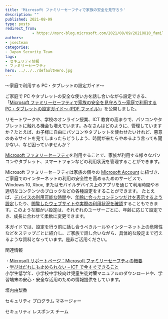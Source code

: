 ```yaml
---
title: 'Microsoft ファミリーセーフティで家族の安全を見守ろう'
description: ""
published: 2021-08-09
type: posts
redirect_from:
            - https://msrc-blog.microsoft.com/2021/08/09/20210810_familysafetyteamplate/
authors:
- jsecteam
categories:
- Japan Security Team
tags:
- セキュリティ情報
- ファミリーセーフティ
hero: ../../../defaultHero.jpg
---
```

<!-- wp:paragraph {"fontSize":"medium"} -->

～家庭で利用する PC・タブレットの設定ガイド～

<!-- /wp:paragraph -->

ご家庭で PC やタブレットの安全な使い方を話し合いながら設定できる、「[Microsoft ファミリーセーフティで家族の安全を見守ろう～家庭で利用する PC・タブレットの設定ガイド～ (PDF ファイル)](https://download.microsoft.com/download/2/9/5/295b78a4-7051-4873-a00c-4beaf416ccec/FamilySafety_template.pdf)」を公開しました。

リモートワークや、学校のオンライン授業、ICT 教育の高まりで、パソコンやタブレットに触れる機会も増えています。みなさんはどのように、管理していますか？たとえば、お子様に自由にパソコンやタブレットを使わせたいけれど、悪意のあるサイトを見てしまったらどうしよう、時間が来たらやめるよう言っても聞かない、など困っていませんか？

[Microsoft ファミリーセーフティ](https://support.microsoft.com/ja-jp/account-billing/microsoft-family-safety-%E3%81%AE%E6%A6%82%E8%A6%81-b6280c9d-38d7-82ff-0e4f-a6cb7e659344)を利用することで、家族が利用する様々なパソコンやタブレット、スマートフォンなどの利用状況を管理することができます。

Microsoft ファミリーセーフティは家族の個々の [Microsoft Account](https://account.microsoft.com/account?lang=ja-jp) に紐づき、ご家庭でのインターネットの利用の安全性を高めるためのサービスで、Windows 10, Xbox, またはモバイルデバイス上のアプリを通じて利用時間や不適切なコンテンツのブロックなどの各種設定をすることができます。 たとえば、[デバイスの利用可能な時間](https://support.microsoft.com/ja-jp/account-billing/%E3%83%87%E3%83%90%E3%82%A4%E3%82%B9%E9%96%93%E3%81%A7%E4%BD%BF%E7%94%A8%E6%99%82%E9%96%93%E3%81%AE%E5%88%B6%E9%99%90%E3%82%92%E8%A8%AD%E5%AE%9A%E3%81%99%E3%82%8B-a593d725-fc4c-044c-284d-32eab0305ffd)や、[年齢に合ったコンテンツだけを表示するよう設定](https://support.microsoft.com/ja-jp/account-billing/microsoft-edge-%E3%81%A7-web-%E3%82%B5%E3%82%A4%E3%83%88%E3%82%84%E6%A4%9C%E7%B4%A2%E7%B5%90%E6%9E%9C%E3%82%92%E3%83%95%E3%82%A3%E3%83%AB%E3%82%BF%E3%83%BC%E5%87%A6%E7%90%86%E3%81%99%E3%82%8B-3034d91e-5efa-9fbe-1384-46009f087ccf)したり、[閲覧したウェブサイトや実際の利用状況を確認](https://support.microsoft.com/ja-jp/account-billing/%E3%82%A2%E3%82%AF%E3%83%86%E3%82%A3%E3%83%93%E3%83%86%E3%82%A3-%E3%83%AC%E3%83%9D%E3%83%BC%E3%83%88%E3%81%A7%E3%83%87%E3%83%90%E3%82%A4%E3%82%B9%E3%81%A8%E3%82%A2%E3%83%97%E3%83%AA%E3%81%AE%E4%BD%BF%E7%94%A8%E3%82%92%E8%A1%A8%E7%A4%BA%E3%81%99%E3%82%8B-b7b8501e-e35c-2224-bed8-115d5da4fbaf)することもできます。このような細かい設定は、それぞれのユーザーごとに、年齢に応じて設定でき、成長に合わせて柔軟に変更できます。

本ガイドでは、設定を行う前に話し合うべきルールやインターネット上の危険性などをステップごとに紹介し、ご家族で話し合いながら、具体的な設定まで行えるような資料となっています。是非ご活用ください。

関連情報

・[Microsoft サポートページ：Microsoft ファミリーセーフティの概要](https://support.microsoft.com/ja-jp/account-billing/microsoft-family-safety-%E3%81%AE%E6%A6%82%E8%A6%81-b6280c9d-38d7-82ff-0e4f-a6cb7e659344)  
・[学びはだれにも止められない – ICT で今すぐできること](https://www.microsoft.com/ja-jp/biz/education/never-stop-learning.aspx?activetab=g1%3aprimaryr4)  
小学生低学年、小学校中学校向け児童生徒対策マニュアルのダウンロードや、学習端末の安心・安全な活用のための情報提供をしています。

垣内由梨香

セキュリティ プログラム マネージャー

セキュリティ レスポンス チーム
